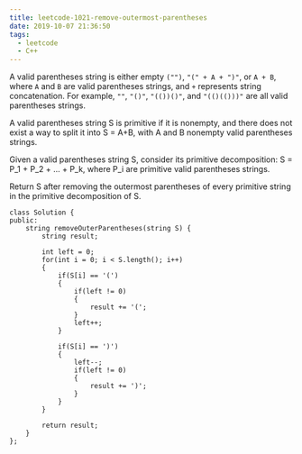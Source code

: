 ```yaml
---
title: leetcode-1021-remove-outermost-parentheses
date: 2019-10-07 21:36:50
tags:
  - leetcode
  - C++
---
```


A valid parentheses string is either empty `("")`, ``"(" + A + ")"``, or `A + B`, where `A` and `B` are valid parentheses strings, and `+` represents string concatenation.  For example, `""`, `"()"`, `"(())()"`, and `"(()(()))"` are all valid parentheses strings.

<!--more-->

A valid parentheses string S is primitive if it is nonempty, and there does not exist a way to split it into S = A+B, with A and B nonempty valid parentheses strings.

Given a valid parentheses string S, consider its primitive decomposition: S = P_1 + P_2 + ... + P_k, where P_i are primitive valid parentheses strings.

Return S after removing the outermost parentheses of every primitive string in the primitive decomposition of S.



```
class Solution {
public:
    string removeOuterParentheses(string S) {
        string result;

        int left = 0;
        for(int i = 0; i < S.length(); i++)
        {
            if(S[i] == '(')
            {
                if(left != 0)
                {
                    result += '(';
                }
                left++;
            }

            if(S[i] == ')')
            {
                left--;
                if(left != 0)
                {
                    result += ')';
                }
            }
        }

        return result;
    }
};
```
